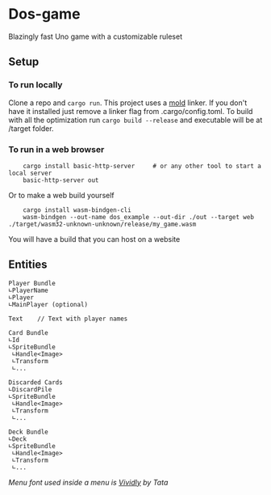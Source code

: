 # Dos-game
Blazingly fast Uno game with a customizable ruleset

## Setup

### To run locally

Clone a repo and `cargo run`. 
This project uses a [mold](https://github.com/rui314/mold) linker. If you don't have it installed just remove a linker flag from .cargo/config.toml.
To build with all the optimization run `cargo build --release` and executable will be at /target folder.

### To run in a web browser
``` rustup target install wasm32-unknown-unknown
    cargo install basic-http-server     # or any other tool to start a local server
    basic-http-server out
```

Or to make a web build yourself
``` rustup target install wasm32-unknown-unknown
    cargo install wasm-bindgen-cli
    wasm-bindgen --out-name dos_example --out-dir ./out --target web ./target/wasm32-unknown-unknown/release/my_game.wasm
```
You will have a build that you can host on a website

## Entities

```
Player Bundle
∟PlayerName
∟Player
∟MainPlayer (optional)

Text    // Text with player names

Card Bundle
∟Id
∟SpriteBundle
 ∟Handle<Image>
 ∟Transform
 ∟...

Discarded Cards
∟DiscardPile
∟SpriteBundle
 ∟Handle<Image>
 ∟Transform
 ∟...

Deck Bundle
∟Deck
∟SpriteBundle
 ∟Handle<Image>
 ∟Transform
 ∟...

```
_Menu font used inside a menu is [Vividly](https://www.dafont.com/vividly.font?fpp=200) by Tata_
